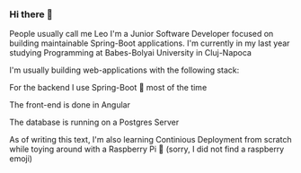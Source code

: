 ### Hi there 👋

People usually call me Leo
I'm a Junior Software Developer focused on building maintainable Spring-Boot applications.
I'm currently in my last year studying Programming at Babes-Bolyai University in Cluj-Napoca

I'm usually building web-applications with the following stack: 

  For the backend I use Spring-Boot 🍃 most of the time 
  
  The front-end is done in Angular 
  
  The database is running on a Postgres Server 

As of writing this text, I'm also learning Continious Deployment from scratch while toying around with a Raspberry Pi 🍓 (sorry, I did not find a raspberry emoji)
  
